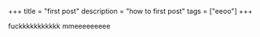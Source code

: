 +++
title = "first post"
description = "how to first post"
tags = ["eeoo"]
+++

fuckkkkkkkkkkk mmeeeeeeeee